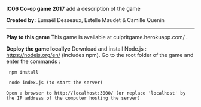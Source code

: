 **IC06 Co-op game 2017**
	add a description of the game

**Created by:** Eumaël Desseaux, Estelle Maudet & Camille Quenin

---

**Play to this game**
	This game is available at culpritgame.herokuapp.com/ .

**Deploy the game locallye**
	Download and install Node.js : https://nodejs.org/en/ (includes npm).
	Go to the root folder of the game and enter the commands :

	 npm install 
	 
	 node index.js (to start the server)

	Open a browser to http://localhost:3000/ (or replace 'localhost' by the IP address of the computer hosting the server)
